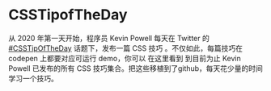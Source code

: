 # CSSTipofTheDay

从 2020 年第一天开始，程序员 Kevin Powell 每天在 Twitter 的 [#CSSTipOfTheDay](https://twitter.com/hashtag/CSSTipOfTheDay?src=hashtag_click&f=live) 话题下，发布一篇 CSS 技巧 。不仅如此，每篇技巧在 codepen 上都要对应可运行 demo，你可以 在这里看到 到目前为止 Kevin Powell 已发布的所有 CSS 技巧集合。把这些移植到了github，每天花少量的时间学习一个技巧。